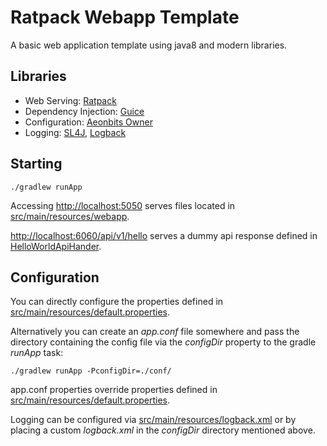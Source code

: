 # Ratpack Webapp Template
A basic web application template using java8 and modern libraries.

## Libraries
* Web Serving: [Ratpack](http://www.ratpack.io)
* Dependency Injection: [Guice](https://github.com/google/guice)
* Configuration: [Aeonbits Owner](http://owner.aeonbits.org)
* Logging: [SL4J](http://www.slf4j.org),  [Logback](http://logback.qos.ch)

## Starting

```shell
./gradlew runApp
```
Accessing [http://localhost:5050](http://localhost:5050) serves files located in [src/main/resources/webapp](src/main/resources/webapp).

[http://localhost:6060/api/v1/hello](http://localhost:6060/api/v1/hello) serves a dummy api response defined in [HelloWorldApiHander](src/main/java/template/web/ratpack/handler/api/HelloWorldApiHander.java).

## Configuration

You can directly configure the properties defined in [src/main/resources/default.properties](src/main/resources/default.properties).

Alternatively you can create an _app.conf_ file somewhere and pass the directory containing the config file via the _configDir_ property to the gradle _runApp_ task:

```shell
./gradlew runApp -PconfigDir=./conf/
```
app.conf properties override properties defined in [src/main/resources/default.properties](src/main/resources/default.properties).

Logging can be configured via [src/main/resources/logback.xml](src/main/resources/logback.xml) or by placing a custom _logback.xml_ in the _configDir_ directory mentioned above.